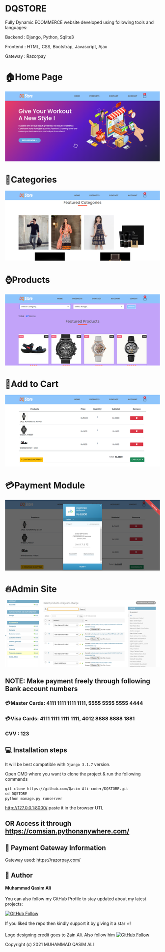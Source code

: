 # DQSTORE
Fully Dynamic ECOMMERCE website developed using following tools and languages:

Backend    : Django, Python, Sqlite3

Frontend   : HTML, CSS, Bootstrap, Javascript, Ajax

Gateway    : Razorpay

# 🏠Home Page
<img src="https://github.com/Qasim-Ali-coder/DQSTORE/blob/master/p1.PNG">

# 🧵Categories
<img src="https://github.com/Qasim-Ali-coder/DQSTORE/blob/master/p2.PNG">

# ⌚Products
<img src="https://github.com/Qasim-Ali-coder/DQSTORE/blob/master/products.PNG">

# 🛒Add to Cart
<img src="https://github.com/Qasim-Ali-coder/DQSTORE/blob/master/cart.PNG">

# 💳Payment Module
<img src="https://github.com/Qasim-Ali-coder/DQSTORE/blob/master/payment.PNG">

# 🔥Admin Site
<img src="https://github.com/Qasim-Ali-coder/DQSTORE/blob/master/product_images.PNG">

## NOTE: Make payment freely through following Bank account numbers

### 💳Master Cards: 4111 1111 1111 1111,    5555 5555 5555 4444

### 💳Visa Cards: 4111 1111 1111 1111,      4012 8888 8888 1881

### CVV : 123

## 💻 Installation steps

It will be best compatible with `Django 3.1.7` version.

Open CMD where you want to clone the project & run the following commands

```
git clone https://github.com/Qasim-Ali-coder/DQSTORE.git
cd DQSTORE
python manage.py runserver
```
http://127.0.0.1:8000/ paste it in the browser UTL
## OR Access it through https://comsian.pythonanywhere.com/

## 🔗 Payment Gateway Information

Gateway used: https://razorpay.com/

## 🧑 Author

#### Muhammad Qasim Ali

You can also follow my GitHub Profile to stay updated about my latest projects:

[![GitHub Follow](https://img.shields.io/badge/Connect-Qasim-blue.svg?logo=Github&longCache=true&style=social&label=Follow)](https://github.com/Qasim-Ali-coder)

If you liked the repo then kindly support it by giving it a star ⭐!

Logo designing credit goes to Zain Ali. Also follow him [![GitHub Follow](https://img.shields.io/badge/Connect-ZAIN-blue.svg?logo=Github&longCache=true&style=social&label=Follow)](https://github.com/ZAINALI14)

Copyright (c) 2021 MUHAMMAD QASIM ALI
